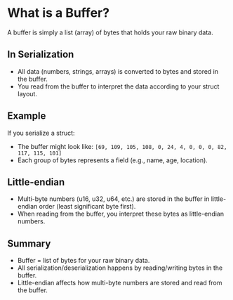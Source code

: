 # What is a Buffer?

A buffer is simply a list (array) of bytes that holds your raw binary data.

## In Serialization
- All data (numbers, strings, arrays) is converted to bytes and stored in the buffer.
- You read from the buffer to interpret the data according to your struct layout.

## Example
If you serialize a struct:
- The buffer might look like: `[69, 109, 105, 108, 0, 24, 4, 0, 0, 0, 82, 117, 115, 101]`
- Each group of bytes represents a field (e.g., name, age, location).

## Little-endian
- Multi-byte numbers (u16, u32, u64, etc.) are stored in the buffer in little-endian order (least significant byte first).
- When reading from the buffer, you interpret these bytes as little-endian numbers.

## Summary
- Buffer = list of bytes for your raw binary data.
- All serialization/deserialization happens by reading/writing bytes in the buffer.
- Little-endian affects how multi-byte numbers are stored and read from the buffer.
